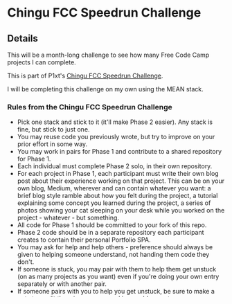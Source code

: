 # Chingu FCC Speedrun Challenge

## Details

This will be a month-long challenge to see how many Free Code Camp projects I can complete.

This is part of P1xt's [Chingu FCC Speedrun Challenge](https://github.com/P1xt/chingu-fcc-speedrun-challenge).

I will be completing this challenge on my own using the MEAN stack.

### Rules from the Chingu FCC Speedrun Challenge

* Pick one stack and stick to it (it'll make Phase 2 easier). Any stack is fine, but stick to just one.
* You may reuse code you previously wrote, but try to improve on your prior effort in some way.
* You may work in pairs for Phase 1 and contribute to a shared repository for Phase 1.
* Each individual must complete Phase 2 solo, in their own repository.
* For each project in Phase 1, each participant must write their own blog post about their experience working on that project. This can be on your own blog, Medium, wherever and can contain whatever you want: a brief blog style ramble about how you felt during the project, a tutorial explaining some concept you learned during the project, a series of photos showing your cat sleeping on your desk while you worked on the project - whatever - but something.
* All code for Phase 1 should be committed to your fork of this repo.
* Phase 2 code should be in a separate repository each participant creates to contain their personal Portfolio SPA.
* You may ask for help and help others - preference should always be given to helping someone understand, not handing them code they don't.
* If someone is stuck, you may pair with them to help them get unstuck (on as many projects as you want) even if you're doing your own entry separately or with another pair. 
* If someone pairs with you to help you get unstuck, be sure to make a note to credit them in your repo and in your blog posts.

### Deliverables

* For Phase 1, all of your code should be committed/pushed to the appropriate directories in your fork of this repository.
* For Phase 1, you do NOT need to host the projects on a live site, merely test them locally, then commit your code.
* For Phase 1, you must write a blog post for each project you complete and link to it in the projects table (in your fork of) this README file.
* For Phase 2, you must each create a repository to hold your individual Phase 2 project, then link to that project in the portfolio/README.md file of this project.
* For Phase 2, you must both commit your code to github, and host a live version of your project.

### The Competition

Who can complete the most projects in Phase 1?

Who can make the most complete and professional looking portfolio in Phase 2?

**Note:** This is the type of competition where, yes, winning is awesome, but participating and giving it your all is the best prize, and everyone can get that :D

## FCC Projects

Copy this table as needed to make a separate table for each team member for recording blog posts

| Complete | Blog Post |Project  |
|----------|---------|----------|
|      | [ ]()  | Comprehensive Portfolio as a Single Page App |   |
|      | [ ]()  | Build a Tribute Page |  |
|      | [ ]()  | Build a Personal Portfolio Webpage |  |
|      | [ ]()  | Build a Random Quote Machine |  |
|      | [ ]()  | Show the Local Weather |  |
|      | [ ]()  | Build a Wikipedia Viewer |  |
|      | [ ]()  | Use the Twitch.tv JSON API |  |
|      | [ ]()  | Build a JavaScript Calculator |  |
|      | [ ]()  | Build a Pomodoro Clock |  |
|      | [ ]()  | Build a Tic Tac Toe Game |  |
|      | [ ]()  | Build a Simon Game |  |
|      | [ ]()  | Build a Markdown Previewer |  |
|      | [ ]()  | Build a Camper Leaderboard |  |
|      | [ ]()  | Build a Recipe Box |  |
|      | [ ]()  | Build the Game of Life |  |
|      | [ ]()  | Build a Roguelike Dungeon Crawler |  |
|      | [ ]()  | Visualize Data with a Bar Chart |  |
|      | [ ]()  | Visualize Data with a Scatterplot Graph |  |
|      | [ ]()  | Visualize Data with a Heat Map |  |
|      | [ ]()  | Show National Contiguity with a Force Directed Graph |  |
|      | [ ]()  | Map Data Across the Globe |  |
|      | [ ]()  | Timestamp Microservice |  |
|      | [ ]()  | Request Header Parser Microservice |  |
|      | [ ]()  | URL Shortener Microservice |  |
|      | [ ]()  | Image Search Abstraction Layer |  |
|      | [ ]()  | File Metadata Microservice |  |
|      | [ ]()  | Build a Voting App |  |
|      | [ ]()  | Build a Nightlife Coordination App |  |
|      | [ ]()  | Chart the Stock Market |  |
|      | [ ]()  | Manage a Book Trading Club |  |
|      | [ ]()  | Build a Pinterest Clone |  |


